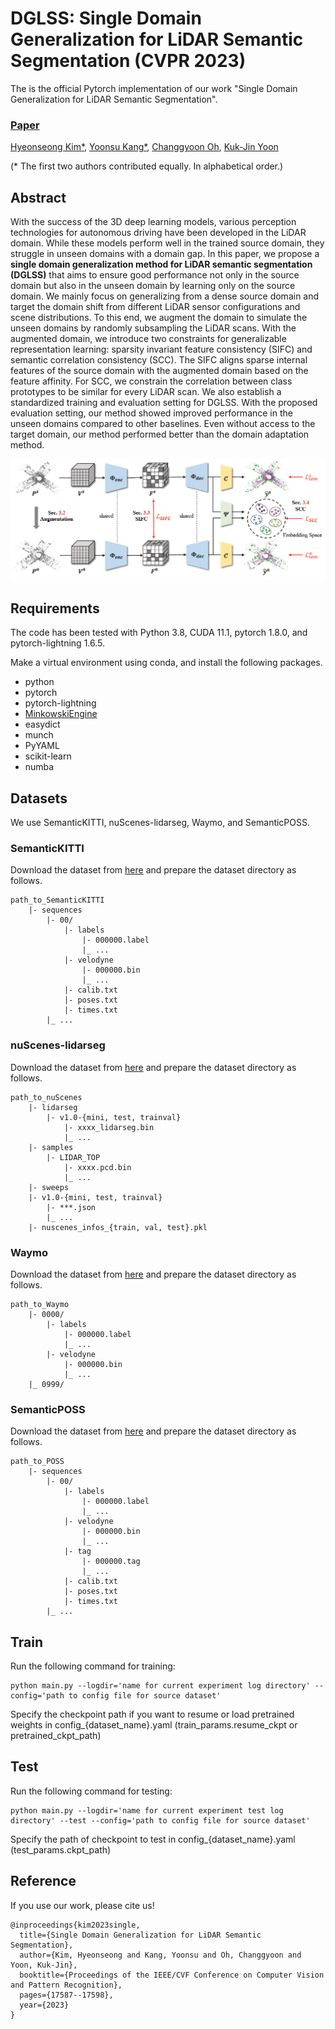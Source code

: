 # DGLSS: Single Domain Generalization for LiDAR Semantic Segmentation (CVPR 2023)

The is the official Pytorch implementation of our work "Single Domain Generalization for LiDAR Semantic Segmentation".


### [Paper](https://openaccess.thecvf.com/content/CVPR2023/papers/Kim_Single_Domain_Generalization_for_LiDAR_Semantic_Segmentation_CVPR_2023_paper.pdf)


[Hyeonseong Kim*](https://scholar.google.com/citations?hl=ko&user=EP5c3uwAAAAJ), [Yoonsu Kang*](https://scholar.google.com/citations?user=toSjxOAAAAAJ&hl=ko&oi=sra), [Changgyoon Oh](https://scholar.google.com/citations?user=Ib9NEG0AAAAJ&hl=ko&oi=sra), [Kuk-Jin Yoon](https://scholar.google.com/citations?user=1NvBj_gAAAAJ&hl=ko&oi=sra)

(* The first two authors contributed equally. In alphabetical order.)

## Abstract
With the success of the 3D deep learning models, various perception technologies for autonomous driving have
been developed in the LiDAR domain. While these models perform well in the trained source domain, they struggle in unseen domains with a domain gap. In this paper, we propose a **single domain generalization method for
LiDAR semantic segmentation (DGLSS)** that aims to ensure good performance not only in the source domain but
also in the unseen domain by learning only on the source
domain. We mainly focus on generalizing from a dense
source domain and target the domain shift from different
LiDAR sensor configurations and scene distributions. To
this end, we augment the domain to simulate the unseen domains by randomly subsampling the LiDAR scans. With the
augmented domain, we introduce two constraints for generalizable representation learning: sparsity invariant feature consistency (SIFC) and semantic correlation consistency (SCC). The SIFC aligns sparse internal features of
the source domain with the augmented domain based on the
feature affinity. For SCC, we constrain the correlation between class prototypes to be similar for every LiDAR scan.
We also establish a standardized training and evaluation
setting for DGLSS. With the proposed evaluation setting,
our method showed improved performance in the unseen
domains compared to other baselines. Even without access to the target domain, our method performed better than
the domain adaptation method.

![](figs/framework.jpg)

## Requirements
The code has been tested with Python 3.8, CUDA 11.1, pytorch 1.8.0, and pytorch-lightning 1.6.5.

Make a virtual environment using conda, and install the following packages.

* python
* pytorch
* pytorch-lightning
* [MinkowskiEngine](https://github.com/NVIDIA/MinkowskiEngine)
* easydict
* munch
* PyYAML
* scikit-learn
* numba

## Datasets
We use SemanticKITTI, nuScenes-lidarseg, Waymo, and SemanticPOSS.

### SemanticKITTI
Download the dataset from [here](http://www.semantic-kitti.org/) and prepare the dataset directory as follows.
~~~
path_to_SemanticKITTI
    |- sequences
        |- 00/
            |- labels
                |- 000000.label
                |_ ...
            |- velodyne
                |- 000000.bin
                |_ ...
            |- calib.txt
            |- poses.txt
            |- times.txt
        |_ ...
~~~

### nuScenes-lidarseg
Download the dataset from [here](https://www.nuscenes.org/nuscenes#overview) and prepare the dataset directory as follows.
~~~
path_to_nuScenes
    |- lidarseg
        |- v1.0-{mini, test, trainval}
            |- xxxx_lidarseg.bin
            |_ ...
    |- samples
        |- LIDAR_TOP
            |- xxxx.pcd.bin
            |_ ...
    |- sweeps
    |- v1.0-{mini, test, trainval}
        |- ***.json
        |_ ...
    |- nuscenes_infos_{train, val, test}.pkl
~~~

### Waymo
Download the dataset from [here](https://waymo.com/open/data/perception/) and prepare the dataset directory as follows.
~~~
path_to_Waymo
    |- 0000/
        |- labels
            |- 000000.label
            |_ ...
        |- velodyne
            |- 000000.bin
            |_ ...
    |_ 0999/
~~~

### SemanticPOSS
Download the dataset from [here](http://www.poss.pku.edu.cn/semanticposs.html) and prepare the dataset directory as follows.
~~~
path_to_POSS
    |- sequences
        |- 00/
            |- labels
                |- 000000.label
                |_ ...
            |- velodyne
                |- 000000.bin
                |_ ...
            |- tag
                |- 000000.tag
                |_ ...
            |- calib.txt
            |- poses.txt
            |- times.txt
        |_ ...
~~~

## Train
Run the following command for training:
~~~
python main.py --logdir='name for current experiment log directory' --config='path to config file for source dataset'
~~~
Specify the checkpoint path if you want to resume or load pretrained weights in config_{dataset_name}.yaml (train_params.resume_ckpt or pretrained_ckpt_path)

## Test
Run the following command for testing:
~~~
python main.py --logdir='name for current experiment test log directory' --test --config='path to config file for source dataset'
~~~
Specify the path of checkpoint to test in config_{dataset_name}.yaml (test_params.ckpt_path)

## Reference
If you use our work, please cite us!

~~~
@inproceedings{kim2023single,
  title={Single Domain Generalization for LiDAR Semantic Segmentation},
  author={Kim, Hyeonseong and Kang, Yoonsu and Oh, Changgyoon and Yoon, Kuk-Jin},
  booktitle={Proceedings of the IEEE/CVF Conference on Computer Vision and Pattern Recognition},
  pages={17587--17598},
  year={2023}
}
~~~

